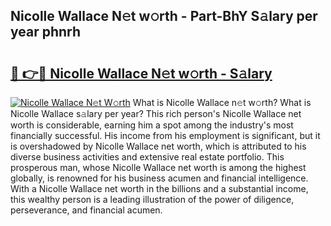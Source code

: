 ## Nicolle Wallace N𝚎t w𝚘rth - Part-BhY S𝚊lary per year phnrh

# <h2><a href="http://gc2q32c.nevu.top/?p=Nicolle+Wallace">🔗 👉🔴 Nicolle Wallace N𝚎t w𝚘rth - S𝚊lary</a></h2>

[![Nicolle Wallace N𝚎t W𝚘rth](https://i.imgur.com/Oavwk0R.jpeg)](http://gc2q32c.nevu.top/?p=Nicolle+Wallace)
What is Nicolle Wallace n𝚎t w𝚘rth? What is Nicolle Wallace s𝚊lary per year?
This rich person's Nicolle Wallace net worth is considerable, earning him a spot among the industry's most financially successful. His income from his employment is significant, but it is overshadowed by Nicolle Wallace net worth, which is attributed to his diverse business activities and extensive real estate portfolio. This prosperous man, whose Nicolle Wallace net worth is among the highest globally, is renowned for his business acumen and financial intelligence. With a Nicolle Wallace net worth in the billions and a substantial income, this wealthy person is a leading illustration of the power of diligence, perseverance, and financial acumen.
